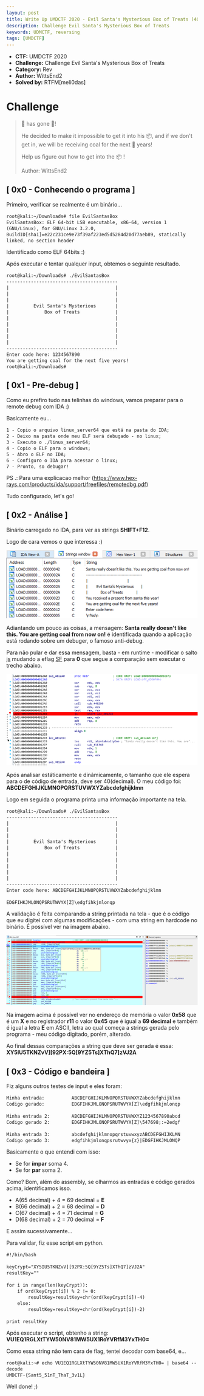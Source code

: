 ```yaml
---
layout: post
title: Write Up UMDCTF 2020 - Evil Santa's Mysterious Box of Treats (400pts)
description: Challenge Evil Santa's Mysterious Box of Treats
keywords: UDMCTF, reversing
tags: [UMDCTF]
---
```


* **CTF:** UMDCTF 2020
* **Challenge:** Challenge Evil Santa's Mysterious Box of Treats
* **Category:** Rev
* **Author:** WittsEnd2
* **Solved by:** RTFM[meli0das] 


# Challenge
> 🎅 has gone 🥜!
> 
> He decided to make it impossible to get it into his 📦, and if we don't get in, we will be receiving coal for the next 💯 years!
> 
> Help us figure out how to get into the 📦 !
>
> Author: WittsEnd2






## [ 0x0 - Conhecendo o programa ]

Primeiro, verificar se realmente é um binário...

```
root@kali:~/Downloads# file EvilSantasBox 
EvilSantasBox: ELF 64-bit LSB executable, x86-64, version 1 (GNU/Linux), for GNU/Linux 3.2.0, BuildID[sha1]=e22c231ce9e73f39af223ed5d5284d20d77aeb89, statically linked, no section header
```

Identificado como ELF 64bits :)

Após executar e tentar qualquer input, obtemos o seguinte resultado.

```
root@kali:~/Downloads# ./EvilSantasBox 
-----------------------------------------
|                                       |
|                                       |
|                                       |
|         Evil Santa's Mysterious       |
|             Box of Treats             |
|                                       |
|                                       |
|                                       |
|                                       |
|                                       |
-----------------------------------------
Enter code here: 1234567890
You are getting coal for the next five years!
root@kali:~/Downloads# 
```



## [ 0x1 - Pre-debug ]

Como eu prefiro tudo nas telinhas do windows, vamos preparar para o remote debug com IDA :)

Basicamente eu...
```
1 - Copio o arquivo linux_server64 que está na pasta do IDA;
2 - Deixo na pasta onde meu ELF será debugado - no linux;
3 - Executo o ./linux_server64;
4 - Copio o ELF para o windows;
5 - Abro o ELF no IDA;
6 - Configuro o IDA para acessar o linux;
7 - Pronto, so debugar!
```

PS .: Para uma explicacao melhor (https://www.hex-rays.com/products/ida/support/freefiles/remotedbg.pdf)

Tudo configurado, let's go!

## [ 0x2 - Análise ]

Binário carregado no IDA, para ver as strings **SHIFT+F12**.

Logo de cara vemos o que interessa :)

![ida](../assets/imgs/01-ida-strings.PNG "Strings no IDA")

Adiantando um pouco as coisas, a mensagem: **Santa really doesn't like this. You are getting coal from now on!** é identificada quando a aplicação está rodando sobre um debuger, o famoso anti-debug.

Para não pular e dar essa mensagem, basta - em runtime - modificar o salto [js](https://www.aldeid.com/wiki/X86-assembly/Instructions/js) mudando a eflag [SF](https://www.aldeid.com/wiki/X86-assembly/Registers#SF_.28Sign_Flag.29)
 para **0** que segue a comparação sem executar o trecho abaixo.


![salto](../assets/imgs/02-salto-anti-debug.PNG "Salto anti-debug")



Após analisar estáticamente e dinâmicamente, o tamanho que ele espera para o de código de entrada, deve ser 40(decimal). O meu código foi: **ABCDEFGHIJKLMNOPQRSTUVWXYZabcdefghijklmn**

Logo em seguida o programa printa uma informação importante na tela.

```
root@kali:~/Downloads# ./EvilSantasBox
-----------------------------------------
|                                       |
|                                       |
|                                       |
|         Evil Santa's Mysterious       |
|             Box of Treats             |
|                                       |
|                                       |
|                                       |
|                                       |
|                                       |
-----------------------------------------
Enter code here: ABCDEFGHIJKLMNOPQRSTUVWXYZabcdefghijklmn

EDGFIHKJMLONQPSRUTWVYX[Z]\edgfihkjmlonqp
```

A validação é feita comparando a string printada na tela - que é o código que eu digitei com algumas modificações - com uma string em hardcode no binário. É possível ver na imagem abaixo.

![chave](../assets/imgs/03-compara-codigo.png "Compara código de entrada")

Na imagem acima é possível ver no endereço de memória o valor **0x58** que é um **X** e no registrador **r11** o valor **0x45** que é igual a **69 decimal** e também é igual a letra **E** em ASCII, letra ao qual começa a strings gerada pelo programa - meu código digitado, porém, alterado.

Ao final dessas comparações a string que deve ser gerada é essa: **XY5IU5TKNZvV][92PX:5Q[9YZ5Ts]XThQ7]zVJ2A**


## [ 0x3 - Código e bandeira ]

Fiz alguns outros testes de input e eles foram:

```
Minha entrada:			ABCDEFGHIJKLMNOPQRSTUVWXYZabcdefghijklmn
Codigo gerado:			EDGFIHKJMLONQPSRUTWVYX[Z]\edgfihkjmlonqp

Minha entrada 2:		ABCDEFGHIJKLMNOPQRSTUVWXYZ1234567890abcd
Codigo gerado 2:		EDGFIHKJMLONQPSRUTWVYX[Z]\547698;:=2edgf

Minha entrada 3:		abcdefghijklmnopqrstuvwxyzABCDEFGHIJKLMN
Codigo gerado 3:		edgfihkjmlonqpsrutwvyx{z}|EDGFIHKJMLONQP
```

Basicamente o que entendi com isso:
- Se for **ímpar** soma 4.
- Se for **par** soma 2.

Como? Bom, além do assembly, se olharmos as entradas e código gerados acima, identificamos isso.

- A(65 decimal) + 4 = 69 decimal = **E**
- B(66 decimal) + 2 = 68 decimal = **D**
- C(67 decimal) + 4 = 71 decimal = **G**
- D(68 decimal) + 2 = 70 decimal = **F**

E assim sucessivamente...
 
Para validar, fiz esse script em python.
```
#!/bin/bash

keyCrypt="XY5IU5TKNZvV][92PX:5Q[9YZ5Ts]XThQ7]zVJ2A"
resultKey=""

for i in range(len(keyCrypt)):
    if ord(keyCrypt[i]) % 2 != 0:
        resultKey=resultKey+chr(ord(keyCrypt[i])-4)
    else:
        resultKey=resultKey+chr(ord(keyCrypt[i])-2)

print resultKey
```

Após executar o script, obtenho a string: **VU1EQ1RGLXtTYW50NV81MW5UX1RoYVRfM3YxTH0=**

Como essa string não tem cara de flag, tentei decodar com base64, e...

```
root@kali:~# echo VU1EQ1RGLXtTYW50NV81MW5UX1RoYVRfM3YxTH0= | base64 --decode
UMDCTF-{Sant5_51nT_ThaT_3v1L}

```

Well done! ;)
